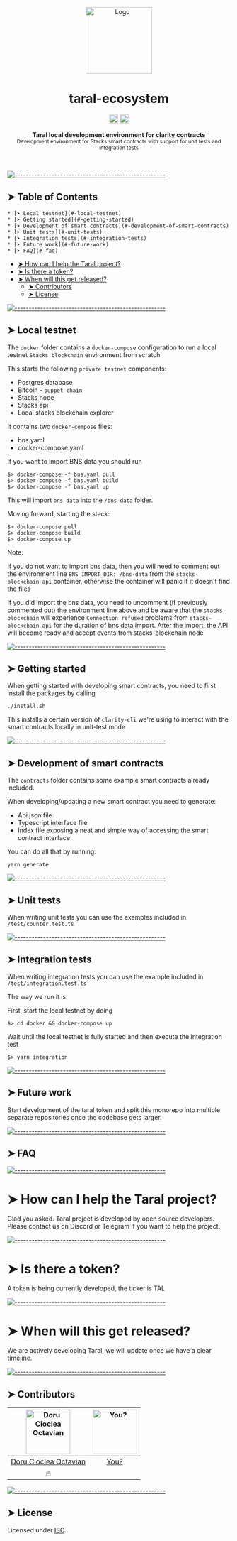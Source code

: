 <!-- ⚠️ This README has been generated from the file(s) "blueprint.md" ⚠️--><p align="center">
  <img src="https://raw.githubusercontent.com/taraldefi/taral/master/assets/logo.svg" alt="Logo" width="150" height="150" />
</p> 

<h1 align="center">taral-ecosystem</h1> 

<p align="center">
		<a href="https://github.com/badges/shields"><img alt="Custom badge" src="https://img.shields.io/badge/custom-badge-f39f37.svg" height="20"/></a>
<a href="https://github.com/taraldefi/taral/graphs/commit-activity"><img alt="Maintained" src="https://img.shields.io/badge/Maintained%3F-yes-green.svg" height="20"/></a>
	</p>
 

<p align="center">
  <b>Taral local development environment for clarity contracts</b></br>
  <sub>Development environment for Stacks smart contracts with support for unit tests and integration tests<sub>
</p>

<br />



[![-----------------------------------------------------](https://raw.githubusercontent.com/taraldefi/taral/master/assets/line.png)](#table-of-contents)

## ➤ Table of Contents

	* [➤ Local testnet](#-local-testnet)
	* [➤ Getting started](#-getting-started)
	* [➤ Development of smart contracts](#-development-of-smart-contracts)
	* [➤ Unit tests](#-unit-tests)
	* [➤ Integration tests](#-integration-tests)
	* [➤ Future work](#-future-work)
	* [➤ FAQ](#-faq)
* [➤ How can I help the Taral project?](#-how-can-i-help-the-taral-project)
* [➤ Is there a token?](#-is-there-a-token)
* [➤ When will this get released?](#-when-will-this-get-released)
	* [➤ Contributors](#-contributors)
	* [➤ License](#-license)


[![-----------------------------------------------------](https://raw.githubusercontent.com/taraldefi/taral/master/assets/line.png)](#local-testnet)

## ➤ Local testnet

The `docker` folder contains a `docker-compose` configuration to run a local testnet `Stacks blockchain` environment from scratch

This starts the following `private testnet` components: 

* Postgres database
* Bitcoin - `puppet chain`
* Stacks node 
* Stacks api
* Local stacks blockchain explorer

It contains  two `docker-compose` files: 

* bns.yaml
* docker-compose.yaml

If you want to import BNS data you should run

```
$> docker-compose -f bns.yaml pull
$> docker-compose -f bns.yaml build
$> docker-compose -f bns.yaml up
```

This will import `bns data` into the `/bns-data` folder.

Moving forward, starting the stack: 

```
$> docker-compose pull
$> docker-compose build
$> docker-compose up
```

Note:

If you do not want to import bns data, then you will need to comment out the environment line `BNS_IMPORT_DIR: /bns-data` from the `stacks-blockchain-api` container, otherwise the container will panic if it doesn't find the files

If you did import the bns data, you need to uncomment (if previously commented out) the environment line above and be aware that the `stacks-blockchain` will experience `Connection refused` problems from `stacks-blockchain-api` for the duration of bns data import. After the import, the API will become ready and accept events from stacks-blockchain node



[![-----------------------------------------------------](https://raw.githubusercontent.com/taraldefi/taral/master/assets/line.png)](#getting-started)

## ➤ Getting started

When getting started with developing smart contracts, you need to first install the packages by calling

```
./install.sh
```

This installs a certain version of `clarity-cli` we're using to interact with the smart contracts locally in unit-test mode


[![-----------------------------------------------------](https://raw.githubusercontent.com/taraldefi/taral/master/assets/line.png)](#development-of-smart-contracts)

## ➤ Development of smart contracts

The `contracts` folder contains some example smart contracts already included. 

When developing/updating a new smart contract you need to generate: 

* Abi json file
* Typescript interface file
* Index file exposing a neat and simple way of accessing the smart contract interface

You can do all that by running:

```
yarn generate
```


[![-----------------------------------------------------](https://raw.githubusercontent.com/taraldefi/taral/master/assets/line.png)](#unit-tests)

## ➤ Unit tests

When writing unit tests you can use the examples included in `/test/counter.test.ts`


[![-----------------------------------------------------](https://raw.githubusercontent.com/taraldefi/taral/master/assets/line.png)](#integration-tests)

## ➤ Integration tests

When writing integration tests you can use the example included in `/test/integration.test.ts`

The way we run it is: 

First, start the local testnet by doing

```
$> cd docker && docker-compose up
```

Wait until the local testnet is fully started and then execute the integration test

```
$> yarn integration
```


[![-----------------------------------------------------](https://raw.githubusercontent.com/taraldefi/taral/master/assets/line.png)](#future-work)

## ➤ Future work

Start development of the taral token and split this monorepo into multiple separate repositories once the codebase gets larger.


[![-----------------------------------------------------](https://raw.githubusercontent.com/taraldefi/taral/master/assets/line.png)](#faq)

## ➤ FAQ


[![-----------------------------------------------------](https://raw.githubusercontent.com/taraldefi/taral/master/assets/line.png)](#how-can-i-help-the-taral-project)

# ➤ How can I help the Taral project?

Glad you asked. Taral project is developed by open source developers. 
Please contact us on Discord or Telegram if you want to help the project.


[![-----------------------------------------------------](https://raw.githubusercontent.com/taraldefi/taral/master/assets/line.png)](#is-there-a-token)

# ➤ Is there a token?

A token is being currently developed, the ticker is TAL


[![-----------------------------------------------------](https://raw.githubusercontent.com/taraldefi/taral/master/assets/line.png)](#when-will-this-get-released)

# ➤ When will this get released?

We are actively developing Taral, we will update once we have a clear timeline.


[![-----------------------------------------------------](https://raw.githubusercontent.com/taraldefi/taral/master/assets/line.png)](#contributors)

## ➤ Contributors
	

| [<img alt="Doru Cioclea Octavian" src="https://avatars.githubusercontent.com/u/39082034?s=460&v=4" width="100">](https://github.com/dorucioclea) | [<img alt="You?" src="https://joeschmoe.io/api/v1/random" width="100">](https://github.com/dtaraldefi/taral/blob/master/CONTRIBUTING.md) |
|:--------------------------------------------------:|:--------------------------------------------------:|
| [Doru Cioclea Octavian](https://github.com/dorucioclea) | [You?](https://github.com/dtaraldefi/taral/blob/master/CONTRIBUTING.md) |
| 🔥                                               |                                                  |
 


[![-----------------------------------------------------](https://raw.githubusercontent.com/taraldefi/taral/master/assets/line.png)](#license)

## ➤ License
	
Licensed under [ISC](https://opensource.org/licenses/ISC).
